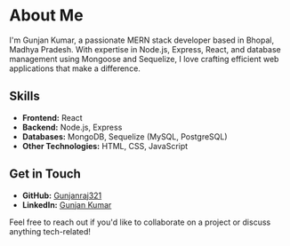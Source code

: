 # About Me

I'm Gunjan Kumar, a passionate MERN stack developer based in Bhopal, Madhya Pradesh. With expertise in Node.js, Express, React, and database management using Mongoose and Sequelize, I love crafting efficient web applications that make a difference.

## Skills

- **Frontend:** React
- **Backend:** Node.js, Express
- **Databases:** MongoDB, Sequelize (MySQL, PostgreSQL)
- **Other Technologies:** HTML, CSS, JavaScript

## Get in Touch

- **GitHub:** [Gunjanraj321](https://github.com/Gunjanraj321)
- **LinkedIn:** [Gunjan Kumar](https://www.linkedin.com/in/gunjan-kumar-04235a150/)

Feel free to reach out if you'd like to collaborate on a project or discuss anything tech-related!
